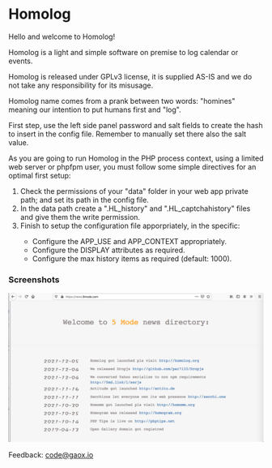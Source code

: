 # Homolog
  
Hello and welcome to Homolog!  
  
Homolog is a light and simple software on premise to log calendar or events.  
   
Homolog is released under GPLv3 license, it is supplied AS-IS and we do not take any responsibility for its misusage.  
  
Homolog name comes from a prank between two words: "homines" meaning our intention to put humans first and "log".  
  
First step, use the left side panel password and salt fields to create the hash to insert in the config file. Remember to manually set there also the salt value.  
  
As you are going to run Homolog in the PHP process context, using a limited web server or phpfpm user, you must follow some simple directives for an optimal first setup:  
<ol>
<li>Check the permissions of your "data" folder in your web app private path; and set its path in the config file.</li>
<li>In the data path create a ".HL_history" and ".HL_captchahistory" files and give them the write permission.</li>
<li>Finish to setup the configuration file apporpriately, in the specific:</li>
<ul>
 <li>Configure the APP_USE and APP_CONTEXT appropriately.</li>
 <li>Configure the DISPLAY attributes as required.</li>
 <li>Configure the max history items as required (default: 1000).</li>	      
</ul>
</ol>
   
### Screenshots  
	   
 ![Homolog](/HL_res/screenshot1.png)  

Feedback: <a href="mailto:code@gaox.io" style="color:#e6d236;">code@gaox.io</a>

